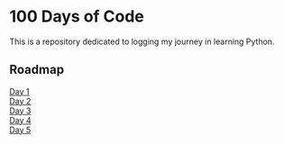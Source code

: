 
# 100 Days of Code

This is a repository dedicated to logging my journey in learning Python.


## Roadmap

[Day 1](https://github.com/Andrew-Develops/100DaysOfPython/tree/main/Day%201%20-%20Working%20with%20Variables%20in%20Python%20to%20Manage%20Data)
<br>
[Day 2](https://github.com/Andrew-Develops/100DaysOfPython/tree/main/Day%202%20-%20Understanding%20Data%20Types%20and%20How%20to%20Manipulate)
<br>
[Day 3](https://github.com/Andrew-Develops/100DaysOfPython/tree/main/Day%203%20-%20Control%20Flow%20and%20Logical%20Operators)
<br>
[Day 4](https://github.com/Andrew-Develops/100DaysOfPython/tree/main/Day%204%20-%20Randomisation%20and%20Python%20Lists)
<br>
[Day 5](https://github.com/Andrew-Develops/100DaysOfPython/tree/main/Day%205%20-%20Python%20loops)
